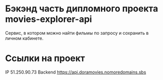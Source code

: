 # Бэкэнд часть дипломного проекта movies-explorer-api 
Сервис, в котором можно найти фильмы по запросу и сохранить в личном кабинете.
# Ccылки на проект
IP 51.250.90.73
Backend https://api.doramovies.nomoredomains.sbs